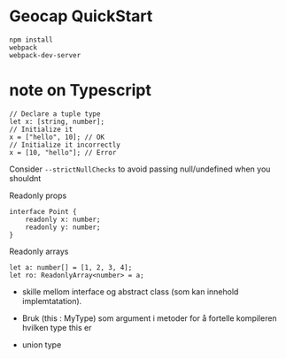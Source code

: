 # Geocap QuickStart



```
npm install
webpack
webpack-dev-server 

```

# note on Typescript

```
// Declare a tuple type
let x: [string, number];
// Initialize it
x = ["hello", 10]; // OK
// Initialize it incorrectly
x = [10, "hello"]; // Error
```

Consider   ```--strictNullChecks``` to avoid passing null/undefined when you shouldnt


Readonly props
```
interface Point {
    readonly x: number;
    readonly y: number;
}
```

Readonly arrays
```
let a: number[] = [1, 2, 3, 4];
let ro: ReadonlyArray<number> = a;
```


* skille mellom interface og abstract class (som kan innehold implemtatation). 

* Bruk (this : MyType) som argument i metoder for å fortelle kompileren hvilken type this er
* union type


